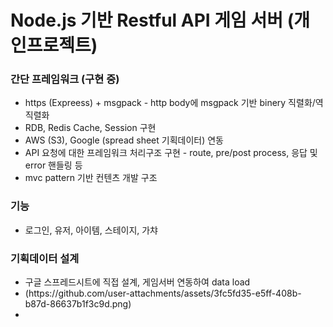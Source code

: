 # Node.js 기반 Restful API 게임 서버 (개인프로젝트)

<div>
  <h3>간단 프레임워크 (구현 중)</h3>
<ul>
  <li>https (Expreess) + msgpack - http body에 msgpack 기반 binery 직렬화/역직렬화</li>  
  <li>RDB, Redis Cache, Session 구현</li>   
  <li>AWS (S3), Google (spread sheet 기획데이터) 연동</li>
  <li>API 요청에 대한 프레임워크 처리구조 구현 - route, pre/post process, 응답 및 error 핸들링 등</li>
  <li>mvc pattern 기반 컨텐츠 개발 구조</li>
</ul>

<h3>기능</h3> 
<ul>
  <li>로그인, 유저, 아이템, 스테이지, 가챠 </li>
</ul>

<h3>기획데이터 설계</h3>
<ul>
  <li>구글 스프레드시트에 직접 설계, 게임서버 연동하여 data load</li>
  <li>(https://github.com/user-attachments/assets/3fc5fd35-e5ff-408b-b87d-86637b1f3c9d.png)<li/>
</ul>
</div>

